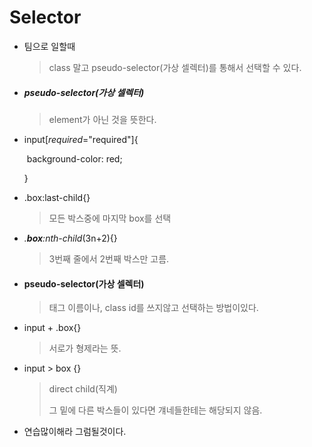# Selector

- 팀으로 일할때

  > class 말고 pseudo-selector(가상 셀렉터)를 통해서 선택할 수 있다.

- ##### pseudo-selector(가상 셀렉터)

  > element가 아닌 것을 뜻한다.

- input[*required*="required"]{

  ​    background-color: red;

    }

- .box:last-child{}

  > 모든 박스중에 마지막 box를 선택

- *.**box**:nth-child*(3n+2){}

  > 3번째 줄에서 2번째 박스만 고름.

- #### pseudo-selector(가상 셀렉터)

  > 태그 이름이나, class id를 쓰지않고 선택하는 방법이있다.

- input + .box{}

  > 서로가 형제라는 뜻.

- input > box {}

  > direct child(직계)
  >
  > 그 밑에 다른 박스들이 있다면 걔네들한테는 해당되지 않음.

- 연습많이해라 그럼될것이다.
